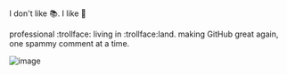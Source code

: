 I don't like :books:. I like :tea:

professional :trollface: living in :trollface:land. making GitHub great again, one spammy comment at a time. 

![image](https://media0.giphy.com/media/U9CFWw4zEzlDO/giphy.gif?cid=ecf05e4728390881a3e908133ea906dd6467572a0ca8276d&rid=giphy.gifL)


